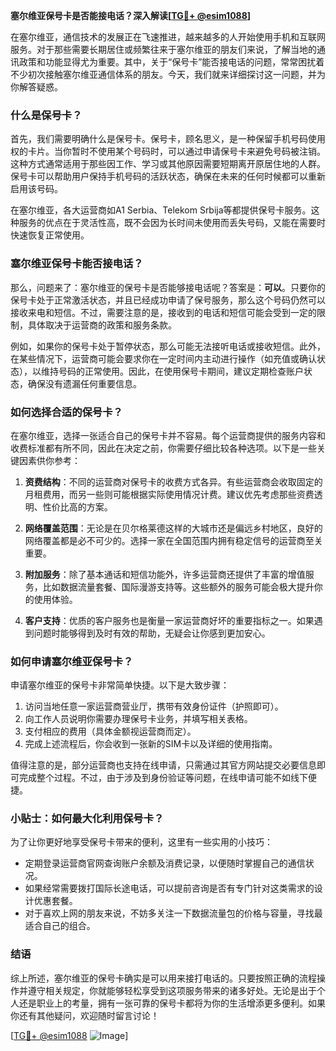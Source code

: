 **塞尔维亚保号卡是否能接电话？深入解读[[TG💪+ @esim1088](https://t.me/s/esim1088)]**

在塞尔维亚，通信技术的发展正在飞速推进，越来越多的人开始使用手机和互联网服务。对于那些需要长期居住或频繁往来于塞尔维亚的朋友们来说，了解当地的通讯政策和功能显得尤为重要。其中，关于“保号卡”能否接电话的问题，常常困扰着不少初次接触塞尔维亚通信体系的朋友。今天，我们就来详细探讨这一问题，并为你解答疑惑。

### 什么是保号卡？

首先，我们需要明确什么是保号卡。保号卡，顾名思义，是一种保留手机号码使用权的卡片。当你暂时不使用某个号码时，可以通过申请保号卡来避免号码被注销。这种方式通常适用于那些因工作、学习或其他原因需要短期离开原居住地的人群。保号卡可以帮助用户保持手机号码的活跃状态，确保在未来的任何时候都可以重新启用该号码。

在塞尔维亚，各大运营商如A1 Serbia、Telekom Srbija等都提供保号卡服务。这种服务的优点在于灵活性高，既不会因为长时间未使用而丢失号码，又能在需要时快速恢复正常使用。

### 塞尔维亚保号卡能否接电话？

那么，问题来了：塞尔维亚的保号卡是否能够接电话呢？答案是：**可以**。只要你的保号卡处于正常激活状态，并且已经成功申请了保号服务，那么这个号码仍然可以接收来电和短信。不过，需要注意的是，接收到的电话和短信可能会受到一定的限制，具体取决于运营商的政策和服务条款。

例如，如果你的保号卡处于暂停状态，那么可能无法接听电话或接收短信。此外，在某些情况下，运营商可能会要求你在一定时间内主动进行操作（如充值或确认状态），以维持号码的正常使用。因此，在使用保号卡期间，建议定期检查账户状态，确保没有遗漏任何重要信息。

### 如何选择合适的保号卡？

在塞尔维亚，选择一张适合自己的保号卡并不容易。每个运营商提供的服务内容和收费标准都有所不同，因此在决定之前，你需要仔细比较各种选项。以下是一些关键因素供你参考：

1. **资费结构**：不同的运营商对保号卡的收费方式各异。有些运营商会收取固定的月租费用，而另一些则可能根据实际使用情况计费。建议优先考虑那些资费透明、性价比高的方案。
   
2. **网络覆盖范围**：无论是在贝尔格莱德这样的大城市还是偏远乡村地区，良好的网络覆盖都是必不可少的。选择一家在全国范围内拥有稳定信号的运营商至关重要。

3. **附加服务**：除了基本通话和短信功能外，许多运营商还提供了丰富的增值服务，比如数据流量套餐、国际漫游支持等。这些额外的服务可能会极大提升你的使用体验。

4. **客户支持**：优质的客户服务也是衡量一家运营商好坏的重要指标之一。如果遇到问题时能够得到及时有效的帮助，无疑会让你感到更加安心。

### 如何申请塞尔维亚保号卡？

申请塞尔维亚的保号卡非常简单快捷。以下是大致步骤：

1. 访问当地任意一家运营商营业厅，携带有效身份证件（护照即可）。
2. 向工作人员说明你需要办理保号卡业务，并填写相关表格。
3. 支付相应的费用（具体金额视运营商而定）。
4. 完成上述流程后，你会收到一张新的SIM卡以及详细的使用指南。

值得注意的是，部分运营商也支持在线申请，只需通过其官方网站提交必要信息即可完成整个过程。不过，由于涉及到身份验证等问题，在线申请可能不如线下便捷。

### 小贴士：如何最大化利用保号卡？

为了让你更好地享受保号卡带来的便利，这里有一些实用的小技巧：

- 定期登录运营商官网查询账户余额及消费记录，以便随时掌握自己的通信状况。
- 如果经常需要拨打国际长途电话，可以提前咨询是否有专门针对这类需求的设计优惠套餐。
- 对于喜欢上网的朋友来说，不妨多关注一下数据流量包的价格与容量，寻找最适合自己的组合。

### 结语

综上所述，塞尔维亚的保号卡确实是可以用来接打电话的。只要按照正确的流程操作并遵守相关规定，你就能够轻松享受到这项服务带来的诸多好处。无论是出于个人还是职业上的考量，拥有一张可靠的保号卡都将为你的生活增添更多便利。如果你还有其他疑问，欢迎随时留言讨论！

[[TG💪+ @esim1088](https://t.me/s/esim1088) ![Image](https://i.postimg.cc/4NQfJmqS/Snipaste-2025-05-13-00-14-12.png)]